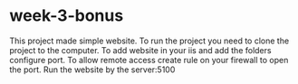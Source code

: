 # week-3-bonus
This project made simple website.
To run the project you need to clone the project to the computer.
To add website in your iis and add the folders
configure port.
To allow remote access create rule on your firewall to open the port.
Run the website by the server:5100
